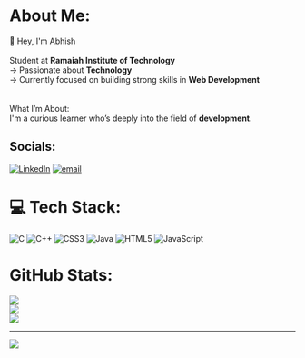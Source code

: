 
#  About Me:
👋 Hey, I'm Abhish<br><br> Student at **Ramaiah Institute of Technology**  <br>-> Passionate about **Technology**  <br>->  Currently focused on building strong skills in **Web Development**<br><br><br> What I’m About:<br>I'm a curious learner who’s deeply into the field of **development**. 

##  Socials:
[![LinkedIn](https://img.shields.io/badge/LinkedIn-%230077B5.svg?logo=linkedin&logoColor=white)](https://www.linkedin.com/in/abhish-shetty-10b39232b?utm_source=share&utm_campaign=share_via&utm_content=profile&utm_medium=android_app) [![email](https://img.shields.io/badge/Email-D14836?logo=gmail&logoColor=white)](mailto:abhishashokshetty@gmail.com) 

# 💻 Tech Stack:
![C](https://img.shields.io/badge/c-%2300599C.svg?style=for-the-badge&logo=c&logoColor=white) ![C++](https://img.shields.io/badge/c++-%2300599C.svg?style=for-the-badge&logo=c%2B%2B&logoColor=white) ![CSS3](https://img.shields.io/badge/css3-%231572B6.svg?style=for-the-badge&logo=css3&logoColor=white) ![Java](https://img.shields.io/badge/java-%23ED8B00.svg?style=for-the-badge&logo=openjdk&logoColor=white) ![HTML5](https://img.shields.io/badge/html5-%23E34F26.svg?style=for-the-badge&logo=html5&logoColor=white) ![JavaScript](https://img.shields.io/badge/javascript-%23323330.svg?style=for-the-badge&logo=javascript&logoColor=%23F7DF1E)
#  GitHub Stats:
![](https://github-readme-stats.vercel.app/api?username=abhishettyy&theme=dark&hide_border=false&include_all_commits=false&count_private=false)<br/>
![](https://nirzak-streak-stats.vercel.app/?user=abhishettyy&theme=dark&hide_border=false)<br/>
![](https://github-readme-stats.vercel.app/api/top-langs/?username=abhishettyy&theme=dark&hide_border=false&include_all_commits=false&count_private=false&layout=compact)

---
[![](https://visitcount.itsvg.in/api?id=abhishettyy&icon=0&color=0)](https://visitcount.itsvg.in)

<!-- Proudly created with GPRM ( https://gprm.itsvg.in ) -->

<!-- Proudly created with GPRM ( https://gprm.itsvg.in ) -->
<!-- Proudly created with GPRM ( https://gprm.itsvg.in ) -->
